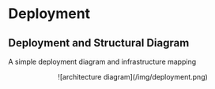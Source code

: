# Deployment

## Deployment and Structural Diagram

A simple deployment diagram and infrastructure mapping 

<p align="center">
    ![architecture diagram](/img/deployment.png)
</p>

